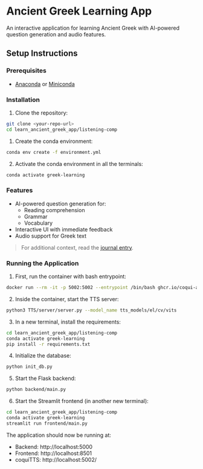# Ancient Greek Learning App

An interactive application for learning Ancient Greek with AI-powered question generation and audio features.

## Setup Instructions

### Prerequisites
- [Anaconda](https://www.anaconda.com/download) or [Miniconda](https://docs.conda.io/en/latest/miniconda.html)

### Installation

1. Clone the repository:
```bash
git clone <your-repo-url>
cd learn_ancient_greek_app/listening-comp
```

1. Create the conda environment:
```bash
conda env create -f environment.yml
```
2. Activate the conda environment in all the terminals:
```bash
conda activate greek-learning
```


### Features

- AI-powered question generation for:
  - Reading comprehension
  - Grammar
  - Vocabulary
- Interactive UI with immediate feedback
- Audio support for Greek text


>For additional context, read the [journal entry](../../journal/week2.md).

### Running the Application


1. First, run the container with bash entrypoint:
```bash
docker run --rm -it -p 5002:5002 --entrypoint /bin/bash ghcr.io/coqui-ai/tts-cpu
```

2. Inside the container, start the TTS server:
```bash
python3 TTS/server/server.py --model_name tts_models/el/cv/vits
```

3. In a new terminal, install the requirements:
```bash
cd learn_ancient_greek_app/listening-comp
conda activate greek-learning
pip install -r requirements.txt
```

4. Initialize the database:
```bash
python init_db.py
```

5. Start the Flask backend:
```bash
python backend/main.py
```

6. Start the Streamlit frontend (in another new terminal):
```bash
cd learn_ancient_greek_app/listening-comp
conda activate greek-learning
streamlit run frontend/main.py
```

The application should now be running at:
- Backend: http://localhost:5000
- Frontend: http://localhost:8501
- coquiTTS: http://localhost:5002/